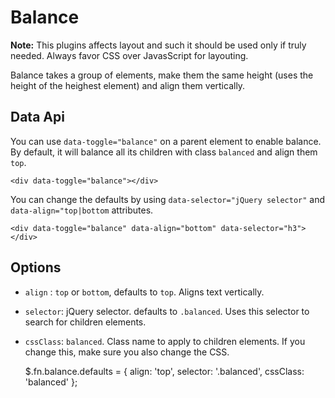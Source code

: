 # Balance

**Note:** This plugins affects layout and such it should be used only if truly needed. Always favor CSS over JavasScript for layouting.

Balance takes a group of elements, make them the same height (uses the height of the heighest element) and align them vertically. 

## Data Api

You can use `data-toggle="balance"` on a parent element to enable balance. By default, it will balance all its children with
class `balanced` and align them `top`.

    <div data-toggle="balance"></div>

You can change the defaults by using `data-selector="jQuery selector"` and `data-align="top|bottom` attributes.

    <div data-toggle="balance" data-align="bottom" data-selector="h3"></div>

## Options


- `align` : `top` or `bottom`, defaults to `top`. Aligns text vertically.
- `selector`: jQuery selector. defaults to `.balanced`. Uses this selector to search for children elements.
-  `cssClass`: `balanced`. Class name to apply to children elements. If you change this, make sure you also change the CSS.


    $.fn.balance.defaults = {
        align: 'top',
        selector: '.balanced', 
        cssClass: 'balanced'
    };
